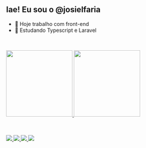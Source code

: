 ## Iae! Eu sou o @josielfaria

- 🔭 Hoje trabalho com front-end
- 🌱 Estudando Typescript e Laravel

##

<br>
<div>
  <a href="https://beacons.ai/josielfaria">
    <img height="180em"
        src="https://github-readme-stats.vercel.app/api?username=josielfaria&show_icons=true&theme=algolia&include_all_commits=true&count_private=true" />
    <img height="180em" src="https://github-readme-stats.vercel.app/api/top-langs/?username=josielfaria&layout=compact&langs_count=16&theme=algolia" />
</div>

##

<div>
  <br>
  
  <a href="https://portfolio.josielfaria.com" target="_blank">
    <img src="https://img.shields.io/badge/-Portfolio-%23013243?style=for-the-badge&logo=opensourceinitiative&logoColor=white" target="_blank">
  </a>
  
   <a href="https://www.linkedin.com/in/josiel-silva-07b416b7/" target="_blank">
    <img src="https://img.shields.io/badge/-LinkedIn-%230077B5?style=for-the-badge&logo=linkedin&logoColor=white" target="_blank">
  </a>
  
  <a href="https://instagram.com/ujosiel" target="_blank">
    <img src="https://img.shields.io/badge/-Instagram-%23E4405F?style=for-the-badge&logo=instagram&logoColor=white" target="_blank">
  </a>

  <a href="mailto:developerjosiel@gmail.com">
    <img src="https://img.shields.io/badge/Gmail-D14836?style=for-the-badge&logo=gmail&logoColor=white" target="_blank">
  </a>
</div>

